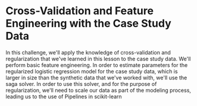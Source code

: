 # Cross-Validation and Feature Engineering with the Case Study Data

In this challenge, we'll apply the knowledge of cross-validation and regularization that we've learned in this lesson to the case study data. We'll perform basic feature engineering. In order to estimate parameters for the regularized logistic regression model for the case study data, which is larger in size than the synthetic data that we've worked with, we'll use the saga solver. In order to use this solver, and for the purpose of regularization, we'll need to scale our data as part of the modeling process, leading us to the use of Pipelines in scikit-learn
